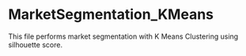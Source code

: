 # MarketSegmentation_KMeans
This file performs market segmentation with K Means Clustering using silhouette score.
